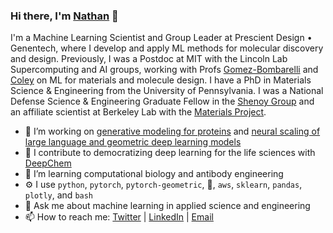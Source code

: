 ### Hi there, I'm [Nathan](https://ncfrey.github.io/) 👋


I'm a Machine Learning Scientist and Group Leader at Prescient Design • Genentech, where I develop and apply ML methods for molecular discovery and design. Previously, I was a Postdoc at MIT with the Lincoln Lab Supercomputing and AI groups, working with Profs [Gomez-Bombarelli](https://gomezbombarelli.mit.edu/) and [Coley](https://coley.mit.edu/) on ML for materials and molecule design. I have a PhD in Materials Science & Engineering from the University of Pennsylvania. I was a National Defense Science & Engineering Graduate Fellow in the [Shenoy Group](http://shenoy.seas.upenn.edu/) and an affiliate scientist at Berkeley Lab with the [Materials Project](https://materialsproject.org/about).

- 🔭 I’m working on [generative modeling for proteins](https://arxiv.org/abs/2306.12360) and [neural scaling of large language and geometric deep learning models](https://chemrxiv.org/engage/chemrxiv/article-details/627bddd544bdd532395fb4b5)
- 🧪 I contribute to democratizing deep learning for the life sciences with [DeepChem](https://github.com/deepchem/deepchem)
- 🌱 I’m learning computational biology and antibody engineering
- ⚙️ I use `python`, `pytorch`, `pytorch-geometric`, 🤗, `aws`, `sklearn`, `pandas`, `plotly`, and `bash` 
- 💬 Ask me about machine learning in applied science and engineering
- 📫 How to reach me: [Twitter](https://twitter.com/nc_frey) | [LinkedIn](https://linkedin.com/in/ncfrey) | [Email](frey.nathan.nf1@gene.com)
